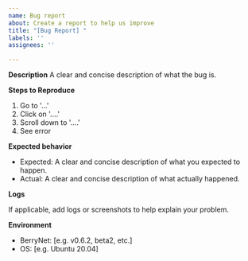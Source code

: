```yaml
---
name: Bug report
about: Create a report to help us improve
title: "[Bug Report] "
labels: ''
assignees: ''

---
```


**Description**
A clear and concise description of what the bug is.

**Steps to Reproduce**

1. Go to '...'
2. Click on '....'
3. Scroll down to '....'
4. See error

**Expected behavior**

* Expected: A clear and concise description of what you expected to happen.
* Actual: A clear and concise description of what actually happened.

**Logs**

If applicable, add logs or screenshots to help explain your problem.

**Environment**

* BerryNet: [e.g. v0.6.2, beta2, etc.]
* OS: [e.g. Ubuntu 20.04]
